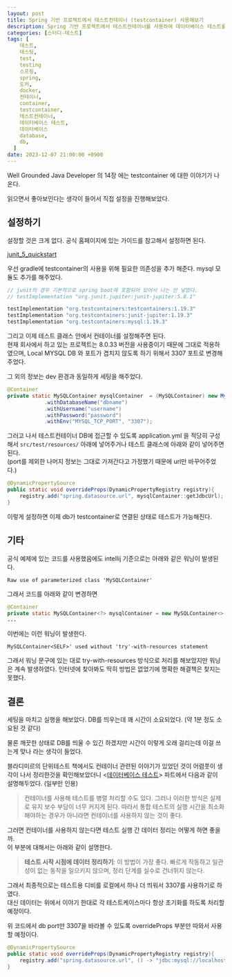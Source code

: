 ```yaml
---
layout: post
title: Spring 기반 프로젝트에서 테스트컨테이너 (testcontainer) 사용해보기
description: Spring 기반 프로젝트에서 테스트컨테이너를 사용하여 데이터베이스 테스트를 설정하는 방법을 소개합니다. Gradle에 필요한 의존성을 추가하고, MySQLContainer를 설정하여 로컬 MySQL DB와 포트 충돌을 피하며, application.yml을 구성하여 테스트가 가능하도록 합니다. 또한, 테스트 실행 시 데이터 정리를 위해 로컬에서 별도의 데이터베이스를 사용하고, 각 테스트 케이스마다 초기화하는 방식을 채택합니다.
categories: [스터디-테스트]
tags: [
    테스트,
    테스팅,
    test,
    testing
    스프링,
    spring,
    도커,
    docker,
    컨테이너,
    container,
    testcontainer,
    테스트컨테이너,
    데이터베이스 테스트,
    데이터베이스
    database,
    db,
  ]
date: 2023-12-07 21:00:00 +0900
---
```


Well Grounded Java Developer 의 14장 에는 testcontainer 에 대한 이야기가 나온다.

읽으면서 좋아보인다는 생각이 들어서 직접 설정을 진행해보았다.

## 설정하기

설정할 것은 크게 없다. 공식 홈페이지에 있는 가이드를 참고해서 설정하면 된다.

[junit_5_quickstart](https://java.testcontainers.org/quickstart/junit_5_quickstart/)

우선 gradle에 testcontainer의 사용을 위해 필요한 의존성을 추가 해준다. mysql 모듈도 추가를 해주었다.

```Groovy
// junit의 경우 기본적으로 spring boot에 포함되어 있어서 나는 안 넣었다.
// testImplementation "org.junit.jupiter:junit-jupiter:5.8.1"

testImplementation "org.testcontainers:testcontainers:1.19.3"
testImplementation "org.testcontainers:junit-jupiter:1.19.3"
testImplementation "org.testcontainers:mysql:1.19.3"
```

그리고 이제 테스트 클래스 안에서 컨테이너를 설정해주면 된다.  
현재 회사에서 하고 있는 프로젝트는 8.0.33 버전을 사용중이기 때문에 그대로 적용하였으며, Local MYSQL DB 와 포트가 겹치지 않도록 하기 위해서 3307 포트로 변경해주었다.

그 외의 정보는 dev 환경과 동일하게 세팅을 해주었다.

```java
@Container
private static MySQLContainer mysqlContainer  = (MySQLContainer) new MySQLContainer("mysql:8.0.33")
            .withDatabaseName("dbname")
            .withUsername("username")
            .withPassword("password")
            .withEnv("MYSQL_TCP_PORT", "3307");
```

그러고 나서 테스트컨테이너 DB에 접근할 수 있도록 application.yml 을 적당히 구성해서 `src/test/resources/` 아래에 넣어주거나 테스트 클래스에 아래와 같이 넣어주면 된다.  
(port를 제외한 나머지 정보는 그대로 가져간다고 가정했기 때문에 url만 바꾸어주었다.)

```java
@DynamicPropertySource
public static void overrideProps(DynamicPropertyRegistry registry){
    registry.add("spring.datasource.url", mysqlContainer::getJdbcUrl);
}
```

이렇게 설정하면 이제 db가 testcontainer로 연결된 상태로 테스트가 가능해진다.

## 기타

공식 예제에 있는 코드를 사용했음에도 intellij 기준으로는 아래와 같은 워닝이 발생된다.

```
Raw use of parameterized class 'MySQLContainer'
```

그래서 코드를 아래와 같이 변경하면

```java
@Container
private static MySQLContainer<?> mysqlContainer = new MySQLContainer<>("mysql:8.0.33")
...
```

이번에는 이런 워닝이 발생한다.

```
MySQLContainer<SELF>' used without 'try'-with-resources statement
```

그래서 워닝 문구에 있는 대로 try-with-resources 방식으로 처리를 해보았지만 워닝은 계속 발생하였다.
인터넷에 찾아봐도 딱히 방법은 없었기에 명확한 해결책은 찾지는 못했다.

## 결론

세팅을 마치고 실행을 해보았다. DB를 띄우는데 꽤 시간이 소요되었다. (약 1분 정도 소요된 것 같다)

물론 깨끗한 상태로 DB를 띄울 수 있긴 하겠지만 시간이 이렇게 오래 걸리는데 이걸 쓰는게 맞나 라는 생각이 들었다.

블라디미르의 단위테스트 책에서도 컨테이너 관련된 이야기가 있었던 것이 어렴풋이 생각이 나서 정리한것을 확인해보았더니 <[데이터베이스 테스트](/2023/09/22/10장-데이터베이스-테스트)> 파트에서 다음과 같이 설명해두었다. (일부만 인용)

> 컨테이너를 사용해 테스트를 병렬 처리할 수도 있다. 그러나 이러한 방식은 실제로 유지 보수 부담이 너무 커지게 된다.
> 따라서 통합 테스트의 실행 시간을 최소화해야하는 경우가 아니라면 컨테이너를 사용하지 않는 것이 좋다.

그러면 컨테이너를 사용하지 않는다면 테스트 실행 간 데이터 정리는 어떻게 하면 좋을까.  
이 부분에 대해서는 아래와 같이 설명한다.

> **테스트 시작 시점에 데이터 정리하기**: 이 방법이 가장 좋다. 빠르게 작동하고 일관성이 없는 동작을 일으키지 않으며, 정리 단계를 실수로 건너뛰지 않는다.

그래서 최종적으로는 테스트용 디비를 로컬에서 하나 더 띄워서 3307를 사용하기로 하였다.  
대신 데이터는 위에서 이야기 한대로 각 테스트케이스마다 항상 초기화를 하도록 처리할 예정이다.

위 코드에서 db port만 3307을 바라볼 수 있도록 overrideProps 부분만 따와서 사용할 예정이다.

```java
@DynamicPropertySource
public static void overrideProps(DynamicPropertyRegistry registry){
    registry.add("spring.datasource.url", () -> "jdbc:mysql://localhost:3307/dbname");
}
```
